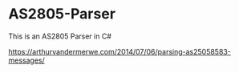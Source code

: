 AS2805-Parser
=============

This is an AS2805 Parser in C#

https://arthurvandermerwe.com/2014/07/06/parsing-as25058583-messages/

